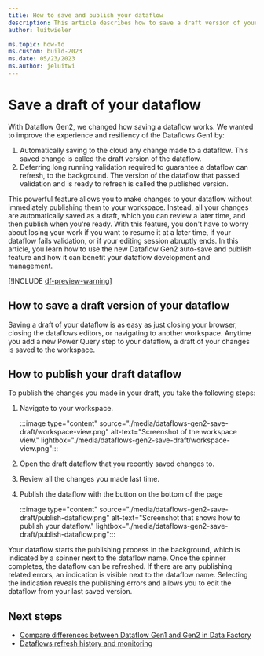 ```yaml
---
title: How to save and publish your dataflow
description: This article describes how to save a draft version of your dataflow.
author: luitwieler

ms.topic: how-to
ms.custom: build-2023
ms.date: 05/23/2023
ms.author: jeluitwi
---
```


# Save a draft of your dataflow

With Dataflow Gen2, we changed how saving a dataflow works. We wanted to improve the experience and resiliency of the Dataflows Gen1 by:

1. Automatically saving to the cloud any change made to a dataflow. This saved change is called the draft version of the dataflow.
2. Deferring long running validation required to guarantee a dataflow can refresh, to the background. The version of the dataflow that passed validation and is ready to refresh is called the published version.

This powerful feature allows you to make changes to your dataflow without immediately publishing them to your workspace. Instead, all your changes are automatically saved as a draft, which you can review a later time, and then publish when you're ready. With this feature, you don't have to worry about losing your work if you want to resume it at a later time, if your dataflow fails validation, or if your editing session abruptly ends. In this article, you learn how to use the new Dataflow Gen2 auto-save and publish feature and how it can benefit your dataflow development and management.

[!INCLUDE [df-preview-warning](includes/data-factory-preview-warning.md)]

## How to save a draft version of your dataflow

Saving a draft of your dataflow is as easy as just closing your browser, closing the dataflows editors, or navigating to another workspace. Anytime you add a new Power Query step to your dataflow, a draft of your changes is saved to the workspace.

## How to publish your draft dataflow

To publish the changes you made in your draft, you take the following steps:

1. Navigate to your workspace.

   :::image type="content" source="./media/dataflows-gen2-save-draft/workspace-view.png" alt-text="Screenshot of the workspace view." lightbox="./media/dataflows-gen2-save-draft/workspace-view.png":::

1. Open the draft dataflow that you recently saved changes to.
1. Review all the changes you made last time.
1. Publish the dataflow with the button on the bottom of the page

   :::image type="content" source="./media/dataflows-gen2-save-draft/publish-dataflow.png" alt-text="Screenshot that shows how to publish your dataflow." lightbox="./media/dataflows-gen2-save-draft/publish-dataflow.png":::

Your dataflow starts the publishing process in the background, which is indicated by a spinner next to the dataflow name. Once the spinner completes, the dataflow can be refreshed. If there are any publishing related errors, an indication is visible next to the dataflow name. Selecting the indication reveals the publishing errors and allows you to edit the dataflow from your last saved version.

## Next steps

- [Compare differences between Dataflow Gen1 and Gen2 in Data Factory](dataflows-gen2-overview.md)
- [Dataflows refresh history and monitoring](dataflows-gen2-monitor.md)
